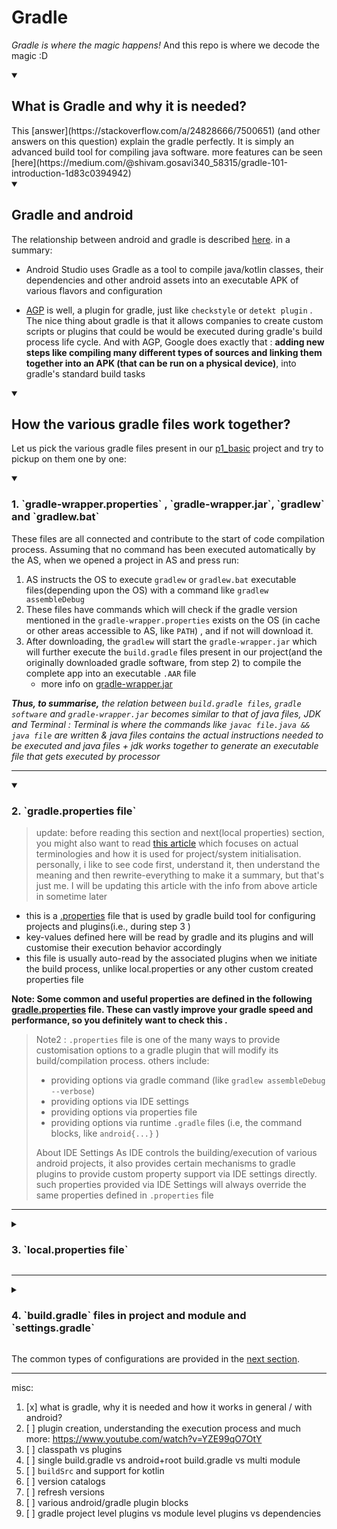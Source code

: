 # Gradle

*Gradle is where the magic happens!* And this repo is where we decode the magic :D


<details open>

<summary><h2>What is Gradle and why it is needed?</h2></summary>
This [answer](https://stackoverflow.com/a/24828666/7500651) (and other answers on this question) explain the gradle perfectly. It is simply an advanced build tool for compiling java software. more features can be seen [here](https://medium.com/@shivam.gosavi340_58315/gradle-101-introduction-1d83c0394942)

</details>




<details open>

<summary><h2> Gradle and android</h2></summary>


The relationship between android and gradle is described [here](https://developer.android.com/studio/build). in a summary:
- Android Studio uses Gradle as a tool to compile java/kotlin classes, their dependencies and other android assets into an executable APK of various flavors and configuration

- [AGP](https://developer.android.com/studio/build/extend-agp) is well, a plugin for gradle, just like `checkstyle` or `detekt plugin` . The nice thing about gradle is that it allows companies to create custom scripts or plugins that could be would be executed during gradle's build process life cycle. And with AGP, Google does exactly that : **adding new steps like compiling many different types of sources and linking them together into an APK (that can be run on a physical device)**, into gradle's standard build tasks



</details>


<details open>

<summary><h2>How the various gradle files work together?</h2></summary>

Let us pick the various gradle files present in our [p1_basic](p1_basic) project and try to pickup on them one by one:

</details>


<details open>

<summary><h3>1. `gradle-wrapper.properties` , `gradle-wrapper.jar`, `gradlew` and `gradlew.bat`</h3></summary>

These files are all connected and contribute to the start of code compilation process. Assuming that no command has been executed automatically by the AS, when we opened a project in AS and press run:
1. AS instructs the OS to execute `gradlew` or `gradlew.bat` executable files(depending upon the OS) with a command like `gradlew assembleDebug`
2. These files have commands which will check if the gradle version mentioned in the `gradle-wrapper.properties` exists on the OS (in cache or other areas accessible to AS, like `PATH`) , and if not will download it.
3. After downloading, the `gradlew` will start the `gradle-wrapper.jar` which will further execute the `build.gradle` files present in our project(and the originally downloaded gradle software, from step 2) to compile the complete app into an executable `.AAR` file
   - more info on [gradle-wrapper.jar ](https://docs.gradle.org/current/userguide/gradle_wrapper.html)

***Thus, to summarise,** the relation between `build.gradle files`, `gradle software` and `gradle-wrapper.jar` becomes similar to that of java files, JDK and Terminal : Terminal is where the commands like `javac file.java && java file` are written & java files contains the actual instructions needed to be executed and java files + jdk works together to generate an executable file that gets executed by processor*


</details>

----------------------------------------------------------------------------------------------------

<details open>

<summary><h3>2. `gradle.properties file`</h3></summary>

> update: before reading this section and next(local properties) section, you might also want to read [this article](https://medium.com/@shivam.gosavi340_58315/gradle-102-gradle-basics-798db70a6c20) which focuses on actual terminologies and how it is used for project/system initialisation.  personally, i like to see code first, understand it, then understand the meaning and then rewrite-everything to make it a summary, but that's just me. I will be updating this article with the info from above article in sometime later

- this is a [.properties](https://en.wikipedia.org/wiki/.properties) file that is used by gradle build tool for configuring projects and plugins(i.e., during step 3 )
- key-values defined here will be read by gradle and its plugins and will customise their execution behavior accordingly
- this file is usually auto-read by the associated plugins when we initiate the build process, unlike local.properties or any other custom created properties file

**Note: Some common and useful properties are defined in the following [gradle.properties](p1_basic/gradle.properties) file. These can vastly improve your gradle speed and performance, so you definitely want to check this .**


> Note2 : `.properties` file is one of the many ways to provide customisation options to a gradle plugin that will modify its build/compilation process. others include:
> - providing options via gradle command (like `gradlew assembleDebug --verbose`)
> - providing options via IDE settings
> - providing options via properties file
> - providing options via runtime `.gradle` files (i.e, the command blocks, like `android{...}` )
>
> About IDE Settings
> As IDE controls the building/execution of various android projects, it also provides certain mechanisms to gradle plugins to provide custom property support via IDE settings directly. such properties provided via IDE Settings will always override the same properties defined in `.properties` file

</details>


----------------------------------------------------------------------------------------------------

<details>

<summary><h3>3. `local.properties file`</h3></summary>

- this is another common file used for providing values that will customise the behavior of overall project (and sometimes gradle plugins too) .
- unlike gradle.properties file, this is not auto-read and loaded into the system. you will need to write custom code in order to read keys from here and have their values available at runtime in your java code.
- this is commonly used for providing api keys and other sensitive info to your app without adding them in a publicly accessible vcs repo. local.properties should not be included in the vcs monitored files
- the properties defined in local.properties can be read using a general method of reading properties file : https://medium.com/@anshsachdevawork/securing-your-keys-with-gradle-variables-648b7faecf67
- alternatively, this plugin can be used for automatically reading gradle files: https://github.com/google/secrets-gradle-plugin
- Interestingly, gradle does not recommend adding configurations for gradle plugins in this file, however AS automatically rewrites a few properties inside it if not available, [like these one](https://developer.android.com/studio/build#properties-files)


</details>


----------------------------------------------------------------------------------------------------


<details>

<summary><h3>4. `build.gradle` files in project and module and `settings.gradle`</h3></summary>

- These are the final gradle scripts that gets executed after the build environment has been set up.
- The project level gradle usually consists of the configuration required for the complete project and various plugin , while the module level gradle consists of configuration required for a particular module
- These configurations are of many formats: we are basically passing strings, integers, booleans, dependency paths , function-blocks, etc. to gradle to use them during execution

</details>


The common types of configurations are provided in the [next section](README2_GRADLE_ARCHS_PART1.md).

----

misc:

1. [x] what is gradle, why it is needed and how it works in general / with android?
2. [ ] plugin creation, understanding the execution process and much more: https://www.youtube.com/watch?v=YZE99qO7OtY
3. [ ] classpath vs plugins
4. [ ] single build.gradle vs android+root build.gradle vs multi module
5. [ ] `buildSrc` and support for kotlin
6. [ ] version catalogs
7. [ ] refresh versions
8. [ ] various android/gradle plugin blocks
9. [ ] gradle project level plugins vs module level plugins vs dependencies




